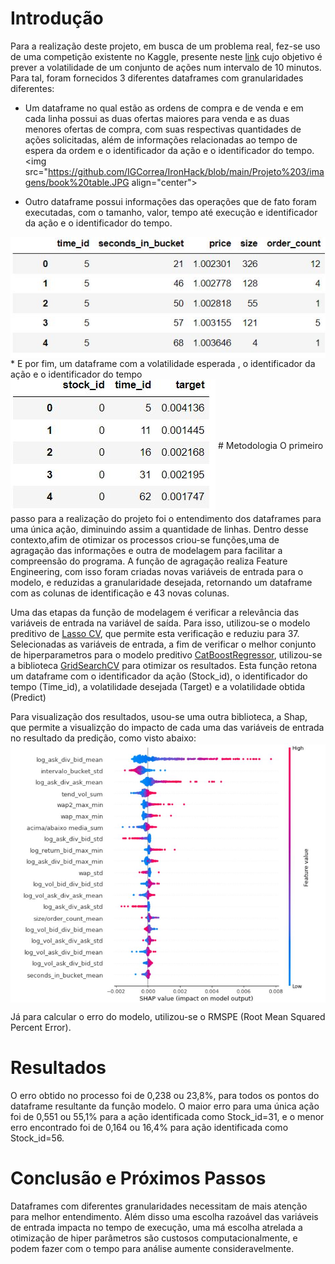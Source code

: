 # Introdução
Para a realização deste projeto, em busca de um problema real, fez-se uso de uma competição existente no Kaggle, presente neste [link](https://www.kaggle.com/competitions/optiver-realized-volatility-prediction/) cujo objetivo é prever a volatilidade de um conjunto de ações num intervalo de 10 minutos. Para tal, foram fornecidos 3 diferentes dataframes com granularidades diferentes:

  * Um dataframe no qual estão as ordens de compra e de venda e em cada linha possui as duas ofertas maiores para venda e as duas menores ofertas de compra, com suas respectivas quantidades de ações solicitadas, além de informações relacionadas ao tempo de espera da ordem e o identificador da ação e o identificador do tempo.
   <img src="https://github.com/IGCorrea/IronHack/blob/main/Projeto%203/imagens/book%20table.JPG  align="center">
  
  * Outro dataframe possui informações das operações que de fato foram executadas, com o tamanho, valor, tempo até execução e identificador da ação e o identificador do tempo.
   <img src="https://github.com/IGCorrea/IronHack/blob/main/Projeto%203/imagens/trade_st0.JPG" align="center">
  * E por fim, um dataframe com a volatilidade esperada , o identificador da ação e o identificador do tempo
   <img src="https://github.com/IGCorrea/IronHack/blob/main/Projeto%203/imagens/target_table.JPG" align="center">
# Metodologia
O primeiro passo para a realização do projeto foi o entendimento dos dataframes para uma única ação, diminuindo assim a quantidade de linhas. Dentro desse contexto,afim de otimizar os processos criou-se funções,uma de agragação das informações e outra de modelagem para facilitar a compreensão do programa. A função de agragação realiza Feature Engineering, com isso foram criadas novas variáveis de entrada para o modelo, e reduzidas a granularidade desejada, retornando um dataframe com as colunas de identificação e 43 novas colunas.

 Uma das etapas da função de modelagem é verificar a relevância das variáveis de entrada na variável de saída. Para isso, utilizou-se o modelo preditivo de [Lasso CV](https://scikit-learn.org/stable/modules/generated/sklearn.linear_model.LassoCV.html), que permite esta verificação e reduziu para 37. Selecionadas as variáveis de entrada, a fim de verificar o melhor conjunto de hiperparametros para o modelo preditivo [CatBoostRegressor](https://catboost.ai/en/docs/), utilizou-se a biblioteca [GridSearchCV](https://scikit-learn.org/stable/modules/generated/sklearn.model_selection.GridSearchCV.html) para otimizar os resultados. Esta função retona um dataframe com o identificador da ação (Stock_id), o identificador do tempo (Time_id), a volatilidade desejada (Target) e a volatilidade obtida (Predict) 

Para visualização dos resultados, usou-se uma outra biblioteca, a Shap, que permite a visualizção do impacto de cada uma das variáveis de entrada no resultado da predição, como visto abaixo:
<img src="https://github.com/IGCorrea/IronHack/blob/main/Projeto%203/imagens/shap.JPG"  align="center">

 Já para calcular o erro do modelo, utilizou-se o RMSPE (Root Mean Squared Percent Error).
# Resultados

O erro obtido no processo foi de 0,238 ou 23,8%, para todos os pontos do dataframe resultante da função modelo. O maior erro para uma única ação foi de 0,551 ou 55,1% para a ação identificada como Stock_id=31, e o menor erro encontrado foi de 0,164 ou 16,4% para ação identificada como Stock_id=56.

# Conclusão e Próximos Passos

Dataframes com diferentes granularidades necessitam de mais atenção para melhor entendimento. Além disso uma escolha razoável das variáveis de entrada impacta no tempo de execução, uma má escolha atrelada a otimização de hiper parâmetros são custosos computacionalmente, e podem fazer com o tempo para análise aumente consideravelmente.
 
